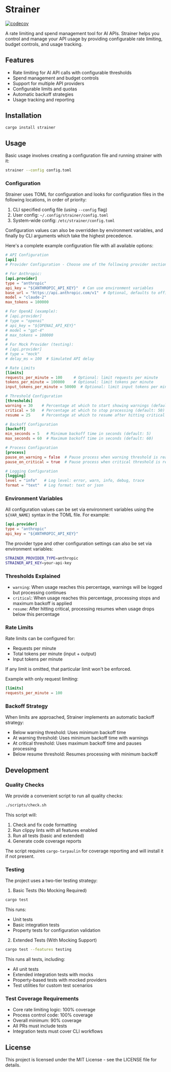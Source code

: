 # Strainer

[![codecov](https://codecov.io/gh/utensils/strainer/branch/main/graph/badge.svg)](https://codecov.io/gh/utensils/strainer)

A rate limiting and spend management tool for AI APIs. Strainer helps you control and manage your API usage by providing configurable rate limiting, budget controls, and usage tracking.

## Features

- Rate limiting for AI API calls with configurable thresholds
- Spend management and budget controls
- Support for multiple API providers
- Configurable limits and quotas
- Automatic backoff strategies
- Usage tracking and reporting

## Installation

```bash
cargo install strainer
```

## Usage

Basic usage involves creating a configuration file and running strainer with it:

```bash
strainer --config config.toml
```

### Configuration

Strainer uses TOML for configuration and looks for configuration files in the following locations, in order of priority:

1. CLI specified config file (using `--config` flag)
2. User config: `~/.config/strainer/config.toml`
3. System-wide config: `/etc/strainer/config.toml`

Configuration values can also be overridden by environment variables, and finally by CLI arguments which take the highest precedence.

Here's a complete example configuration file with all available options:

```toml
# API Configuration
[api]
# Provider Configuration - Choose one of the following provider sections:

# For Anthropic:
[api.provider]
type = "anthropic"
api_key = "${ANTHROPIC_API_KEY}"  # Can use environment variables
base_url = "https://api.anthropic.com/v1"  # Optional, defaults to official API
model = "claude-2"
max_tokens = 100000

# For OpenAI (example):
# [api.provider]
# type = "openai"
# api_key = "${OPENAI_API_KEY}"
# model = "gpt-4"
# max_tokens = 100000
# 
# For Mock Provider (testing):
# [api.provider]
# type = "mock"
# delay_ms = 100  # Simulated API delay

# Rate Limits
[limits]
requests_per_minute = 100     # Optional: limit requests per minute
tokens_per_minute = 100000    # Optional: limit tokens per minute
input_tokens_per_minute = 50000  # Optional: limit input tokens per minute

# Threshold Configuration
[thresholds]
warning = 30    # Percentage at which to start showing warnings (default: 30)
critical = 50   # Percentage at which to stop processing (default: 50)
resume = 25     # Percentage at which to resume after hitting critical (default: 25)

# Backoff Configuration
[backoff]
min_seconds = 5   # Minimum backoff time in seconds (default: 5)
max_seconds = 60  # Maximum backoff time in seconds (default: 60)

# Process Configuration
[process]
pause_on_warning = false  # Pause process when warning threshold is reached
pause_on_critical = true  # Pause process when critical threshold is reached (default: true)

# Logging Configuration
[logging]
level = "info"   # Log level: error, warn, info, debug, trace
format = "text"  # Log format: text or json
```

### Environment Variables

All configuration values can be set via environment variables using the `${VAR_NAME}` syntax in the TOML file. For example:

```toml
[api.provider]
type = "anthropic"
api_key = "${ANTHROPIC_API_KEY}"
```

The provider type and other configuration settings can also be set via environment variables:

```bash
STRAINER_PROVIDER_TYPE=anthropic
STRAINER_API_KEY=your-api-key
```

### Thresholds Explained

- `warning`: When usage reaches this percentage, warnings will be logged but processing continues
- `critical`: When usage reaches this percentage, processing stops and maximum backoff is applied
- `resume`: After hitting critical, processing resumes when usage drops below this percentage

### Rate Limits

Rate limits can be configured for:
- Requests per minute
- Total tokens per minute (input + output)
- Input tokens per minute

If any limit is omitted, that particular limit won't be enforced.

Example with only request limiting:
```toml
[limits]
requests_per_minute = 100
```

### Backoff Strategy

When limits are approached, Strainer implements an automatic backoff strategy:
- Below warning threshold: Uses minimum backoff time
- At warning threshold: Uses minimum backoff time with warnings
- At critical threshold: Uses maximum backoff time and pauses processing
- Below resume threshold: Resumes processing with minimum backoff

## Development

### Quality Checks

We provide a convenient script to run all quality checks:

```bash
./scripts/check.sh
```

This script will:
1. Check and fix code formatting
2. Run clippy lints with all features enabled
3. Run all tests (basic and extended)
4. Generate code coverage reports

The script requires `cargo-tarpaulin` for coverage reporting and will install it if not present.

### Testing

The project uses a two-tier testing strategy:

1. Basic Tests (No Mocking Required)
```bash
cargo test
```
This runs:
- Unit tests
- Basic integration tests
- Property tests for configuration validation

2. Extended Tests (With Mocking Support)
```bash
cargo test --features testing
```
This runs all tests, including:
- All unit tests
- Extended integration tests with mocks
- Property-based tests with mocked providers
- Test utilities for custom test scenarios

### Test Coverage Requirements

- Core rate limiting logic: 100% coverage
- Process control code: 100% coverage
- Overall minimum: 90% coverage
- All PRs must include tests
- Integration tests must cover CLI workflows

## License

This project is licensed under the MIT License - see the LICENSE file for details.